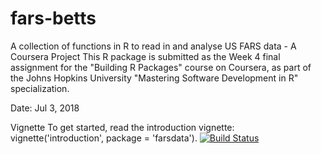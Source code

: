 # fars-betts
A collection of functions in R to read in and analyse US FARS data - A Coursera Project
This R package is submitted as the Week 4 final assignment for the "Building R Packages" course on Coursera, as part of the Johns Hopkins University "Mastering Software Development in R" specialization.

Date: Jul 3, 2018

Vignette
To get started, read the introduction vignette: vignette('introduction', package = 'farsdata').
[![Build Status](https://travis-ci.org/lizl90/fars-betts.svg?branch=master)](https://travis-ci.org/lizl90/fars-betts)
